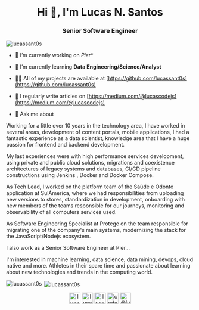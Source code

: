 <h1 align="center">Hi 👋, I'm Lucas N. Santos</h1>
<h3 align="center">Senior Software Engineer</h3>

<p align="left"> <img src="https://komarev.com/ghpvc/?username=lucassant0s" alt="lucassant0s" /> </p>

- 🔭 I’m currently working on *Pier**

- 🌱 I’m currently learning **Data Engineering/Science/Analyst**

- 👨‍💻 All of my projects are available at [https://github.com/lucassant0s](https://github.com/lucassant0s)

- 📝 I regularly write articles on [https://medium.com/@lucascodejs](https://medium.com/@lucascodejs)

- 💬 Ask me about

Working for a little over 10 years in the technology area, I have worked in several areas, development of content portals, mobile applications, I had a fantastic experience as a data scientist, knowledge area that I have a huge passion for frontend and backend development.

My last experiences were with high performance services development, using private and public cloud solutions, migrations and coexistence architectures of legacy systems and databases, CI/CD pipeline constructions using Jenkins , Docker and Docker Compose.

As Tech Lead, I worked on the platform team of the Saúde e Odonto application at SulÁmerica, where we had responsibilities from uploading new versions to stores, standardization in development, onboarding with new members of the teams responsible for our journeys, monitoring and observability of all computers services used.

As Software Engineering Specialist at Protege on the team responsible for migrating one of the company's main systems, modernizing the stack for the JavaScript/Nodejs ecosystem.

I also work as a Senior Software Engineer at Pier…

I'm interested in machine learning, data science, data mining, devops, cloud native and more. Athletes in their spare time and passionate about learning about new technologies and trends in the computing world.

<p><img align="left" src="https://github-readme-stats.vercel.app/api/top-langs/?username=lucassant0s&layout=compact&hide=html" alt="lucassant0s" /></p>

<p>&nbsp;<img align="center" src="https://github-readme-stats.vercel.app/api?username=lucassant0s&show_icons=true" alt="lucassant0s" /></p>

<p align="center">
<a href="https://dev.to/lucasnsants" target="blank"><img align="center" src="https://cdn.jsdelivr.net/npm/simple-icons@3.0.1/icons/dev-dot-to.svg" alt="lucasnsants" height="30" width="30" /></a>
<a href="https://twitter.com/lucascodets" target="blank"><img align="center" src="https://cdn.jsdelivr.net/npm/simple-icons@3.0.1/icons/twitter.svg" alt="lucascodets" height="30" width="30" /></a>
<a href="https://linkedin.com/in/lucasnsantos" target="blank"><img align="center" src="https://cdn.jsdelivr.net/npm/simple-icons@3.0.1/icons/linkedin.svg" alt="lucasnsantos" height="30" width="30" /></a>
<a href="https://instagram.com/code.lucas.js" target="blank"><img align="center" src="https://cdn.jsdelivr.net/npm/simple-icons@3.0.1/icons/instagram.svg" alt="code.lucas.js" height="30" width="30" /></a>
<a href="https://medium.com/@lucascodejs" target="blank"><img align="center" src="https://cdn.jsdelivr.net/npm/simple-icons@3.0.1/icons/medium.svg" alt="@lucascodejs" height="30" width="30" /></a>
</p>
